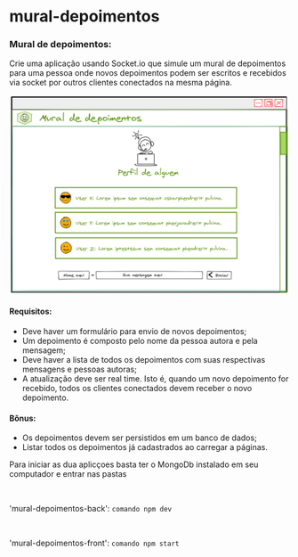 # mural-depoimentos


### Mural de depoimentos: 
Crie uma aplicação usando Socket.io que simule um mural de depoimentos para uma pessoa onde novos depoimentos podem ser escritos e recebidos via socket por outros clientes conectados na mesma página.

<img src="https://github.com/marlon307/mural-depoimentos/blob/master/assets/Mural-depoimentos-af6e8662f7055cee9a1979dea114c914.png" />

#### Requisitos:

- Deve haver um formulário para envio de novos depoimentos;
- Um depoimento é composto pelo nome da pessoa autora e pela mensagem;
- Deve haver a lista de todos os depoimentos com suas respectivas mensagens e pessoas autoras;
- A atualização deve ser real time. Isto é, quando um novo depoimento for recebido, todos os clientes conectados devem receber o novo depoimento.

#### Bônus:

- Os depoimentos devem ser persistidos em um banco de dados;
- Listar todos os depoimentos já cadastrados ao carregar a páginas.

Para iniciar as dua aplicçoes basta ter o MongoDb instalado em seu computador e entrar 
nas pastas 

<br/>

'mural-depoimentos-back': <code>comando npm dev</code>

<br/>

'mural-depoimentos-front': <code>comando npm start</code>

